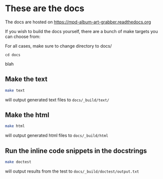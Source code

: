 # These are the docs

The docs are hosted on https://mpd-album-art-grabber.readthedocs.org

If you wish to build the docs yourself, there are a bunch of make targets you
can choose from:

For all cases, make sure to change directory to docs/
```
cd docs
```
blah
## Make the text
```sh
make text
```
will output generated text files to `docs/_build/text/`

## Make the html
```sh
make html
```
will output generated html files to `docs/_build/html`

## Run the inline code snippets in the docstrings
```sh
make doctest
```
will output results from the test to `docs/_build/doctest/output.txt`
